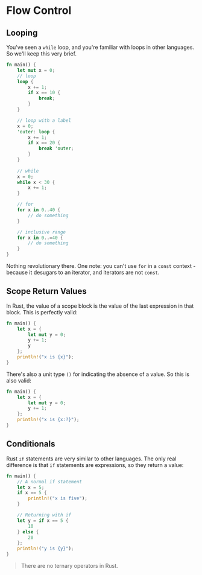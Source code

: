 # Flow Control

## Looping

You've seen a `while` loop, and you're familiar with loops in other languages. So we'll keep this very brief.

```rust
fn main() {
    let mut x = 0;
    // loop
    loop {
        x += 1;
        if x == 10 {
            break;
        }
    }

    // loop with a label
    x = 0;
    'outer: loop {
        x += 1;
        if x == 20 {
            break 'outer;
        }
    }
    
    // while
    x = 0;
    while x < 30 {
        x += 1;
    }

    // for
    for x in 0..40 {
        // do something
    }

    // inclusive range
    for x in 0..=40 {
        // do something
    }
}
```

Nothing revolutionary there. One note: you can't use `for` in a `const` context - because it desugars to an iterator, and iterators are not `const`.

## Scope Return Values

In Rust, the value of a scope block is the value of the last expression in that block. This is perfectly valid:

```rust
fn main() {
    let x = {
        let mut y = 0;
        y += 1;
        y
    };
    println!("x is {x}");
}
```

There's also a unit type `()` for indicating the absence of a value. So this is also valid:

```rust
fn main() {
    let x = {
        let mut y = 0;
        y += 1;
    };
    println!("x is {x:?}");
}
```

## Conditionals

Rust `if` statements are very similar to other languages. The only real difference is that `if` statements are expressions, so they return a value:

```rust
fn main() {
    // A normal if statement
    let x = 5;
    if x == 5 {
        println!("x is five");
    }

    // Returning with if
    let y = if x == 5 {
        10
    } else {
        20
    };
    println!("y is {y}");
}
```

> There are no ternary operators in Rust.